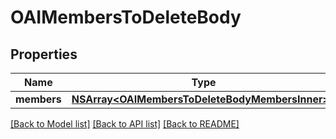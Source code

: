 # OAIMembersToDeleteBody

## Properties
Name | Type | Description | Notes
------------ | ------------- | ------------- | -------------
**members** | [**NSArray&lt;OAIMembersToDeleteBodyMembersInner&gt;***](OAIMembersToDeleteBodyMembersInner.md) |  | 

[[Back to Model list]](../README.md#documentation-for-models) [[Back to API list]](../README.md#documentation-for-api-endpoints) [[Back to README]](../README.md)


